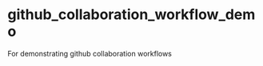 github_collaboration_workflow_demo
==================================

For demonstrating github collaboration workflows
